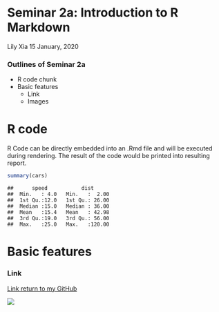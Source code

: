 Seminar 2a: Introduction to R Markdown
================
Lily Xia
15 January, 2020

### Outlines of Seminar 2a

  - R code chunk
  - Basic features
      - Link
      - Images

# R code

R Code can be directly embedded into an .Rmd file and will be executed
during rendering. The result of the code would be printed into resulting
report.

``` r
summary(cars)
```

    ##      speed           dist       
    ##  Min.   : 4.0   Min.   :  2.00  
    ##  1st Qu.:12.0   1st Qu.: 26.00  
    ##  Median :15.0   Median : 36.00  
    ##  Mean   :15.4   Mean   : 42.98  
    ##  3rd Qu.:19.0   3rd Qu.: 56.00  
    ##  Max.   :25.0   Max.   :120.00

# Basic features

### Link

[Link return to my
GitHub](https://github.com/LilyYuanXia)

![](https://i1.wp.com/www.chinatownfoundation.org/wp-content/uploads/2015/05/ubc-logo.png?zoom=2&ssl=1)
